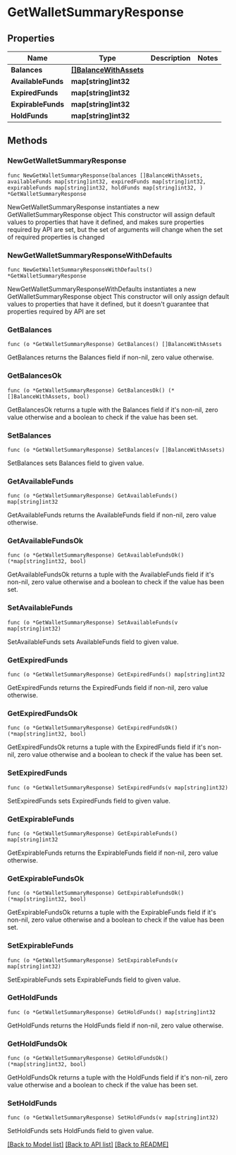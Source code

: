 # GetWalletSummaryResponse

## Properties

Name | Type | Description | Notes
------------ | ------------- | ------------- | -------------
**Balances** | [**[]BalanceWithAssets**](BalanceWithAssets.md) |  | 
**AvailableFunds** | **map[string]int32** |  | 
**ExpiredFunds** | **map[string]int32** |  | 
**ExpirableFunds** | **map[string]int32** |  | 
**HoldFunds** | **map[string]int32** |  | 

## Methods

### NewGetWalletSummaryResponse

`func NewGetWalletSummaryResponse(balances []BalanceWithAssets, availableFunds map[string]int32, expiredFunds map[string]int32, expirableFunds map[string]int32, holdFunds map[string]int32, ) *GetWalletSummaryResponse`

NewGetWalletSummaryResponse instantiates a new GetWalletSummaryResponse object
This constructor will assign default values to properties that have it defined,
and makes sure properties required by API are set, but the set of arguments
will change when the set of required properties is changed

### NewGetWalletSummaryResponseWithDefaults

`func NewGetWalletSummaryResponseWithDefaults() *GetWalletSummaryResponse`

NewGetWalletSummaryResponseWithDefaults instantiates a new GetWalletSummaryResponse object
This constructor will only assign default values to properties that have it defined,
but it doesn't guarantee that properties required by API are set

### GetBalances

`func (o *GetWalletSummaryResponse) GetBalances() []BalanceWithAssets`

GetBalances returns the Balances field if non-nil, zero value otherwise.

### GetBalancesOk

`func (o *GetWalletSummaryResponse) GetBalancesOk() (*[]BalanceWithAssets, bool)`

GetBalancesOk returns a tuple with the Balances field if it's non-nil, zero value otherwise
and a boolean to check if the value has been set.

### SetBalances

`func (o *GetWalletSummaryResponse) SetBalances(v []BalanceWithAssets)`

SetBalances sets Balances field to given value.


### GetAvailableFunds

`func (o *GetWalletSummaryResponse) GetAvailableFunds() map[string]int32`

GetAvailableFunds returns the AvailableFunds field if non-nil, zero value otherwise.

### GetAvailableFundsOk

`func (o *GetWalletSummaryResponse) GetAvailableFundsOk() (*map[string]int32, bool)`

GetAvailableFundsOk returns a tuple with the AvailableFunds field if it's non-nil, zero value otherwise
and a boolean to check if the value has been set.

### SetAvailableFunds

`func (o *GetWalletSummaryResponse) SetAvailableFunds(v map[string]int32)`

SetAvailableFunds sets AvailableFunds field to given value.


### GetExpiredFunds

`func (o *GetWalletSummaryResponse) GetExpiredFunds() map[string]int32`

GetExpiredFunds returns the ExpiredFunds field if non-nil, zero value otherwise.

### GetExpiredFundsOk

`func (o *GetWalletSummaryResponse) GetExpiredFundsOk() (*map[string]int32, bool)`

GetExpiredFundsOk returns a tuple with the ExpiredFunds field if it's non-nil, zero value otherwise
and a boolean to check if the value has been set.

### SetExpiredFunds

`func (o *GetWalletSummaryResponse) SetExpiredFunds(v map[string]int32)`

SetExpiredFunds sets ExpiredFunds field to given value.


### GetExpirableFunds

`func (o *GetWalletSummaryResponse) GetExpirableFunds() map[string]int32`

GetExpirableFunds returns the ExpirableFunds field if non-nil, zero value otherwise.

### GetExpirableFundsOk

`func (o *GetWalletSummaryResponse) GetExpirableFundsOk() (*map[string]int32, bool)`

GetExpirableFundsOk returns a tuple with the ExpirableFunds field if it's non-nil, zero value otherwise
and a boolean to check if the value has been set.

### SetExpirableFunds

`func (o *GetWalletSummaryResponse) SetExpirableFunds(v map[string]int32)`

SetExpirableFunds sets ExpirableFunds field to given value.


### GetHoldFunds

`func (o *GetWalletSummaryResponse) GetHoldFunds() map[string]int32`

GetHoldFunds returns the HoldFunds field if non-nil, zero value otherwise.

### GetHoldFundsOk

`func (o *GetWalletSummaryResponse) GetHoldFundsOk() (*map[string]int32, bool)`

GetHoldFundsOk returns a tuple with the HoldFunds field if it's non-nil, zero value otherwise
and a boolean to check if the value has been set.

### SetHoldFunds

`func (o *GetWalletSummaryResponse) SetHoldFunds(v map[string]int32)`

SetHoldFunds sets HoldFunds field to given value.



[[Back to Model list]](../README.md#documentation-for-models) [[Back to API list]](../README.md#documentation-for-api-endpoints) [[Back to README]](../README.md)


